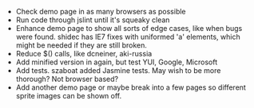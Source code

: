 * Check demo page in as many browsers as possible
* Run code through jslint until it's squeaky clean
* Enhance demo page to show all sorts of edge cases, like when bugs were
  found.  shidec has IE7 fixes with uniformed 'a' elements, which might
  be needed if they are still broken.
* Reduce $() calls, like dcneiner, aki-russia
* Add minified version in again, but test YUI, Google, Microsoft
* Add tests.  szaboat added Jasmine tests.  May wish to be more thorough?
  Not browser based?
* Add another demo page or maybe break into a few pages so different sprite
  images can be shown off.
